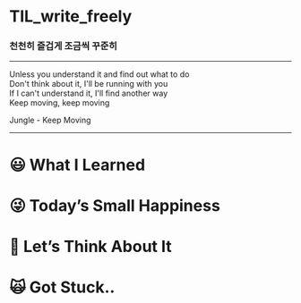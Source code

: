 # TIL_write_freely

### 천천히 즐겁게 조금씩 꾸준히
<hr>
Unless you understand it and find out what to do <br>
Don't think about it, I'll be running with you <br>
If I can't understand it, I'll find another way <br>
Keep moving, keep moving <br>

Jungle - Keep Moving

<hr>

# 😃 What I Learned

# 😜 Today’s Small Happiness

# 🧐 Let’s Think About It

# 🙀 Got Stuck..
